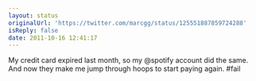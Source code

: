 ```yaml
---
layout: status
originalUrl: 'https://twitter.com/marcgg/status/125551887859724288'
isReply: false
date: 2011-10-16 12:41:17
---
```


My credit card expired last month, so my @spotify account did the same. And now they make me jump through hoops to start paying again. #fail
